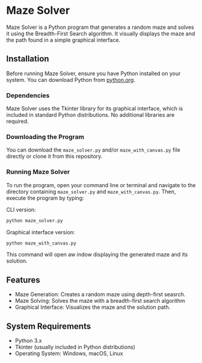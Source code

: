 # Maze Solver

Maze Solver is a Python program that generates a random maze and solves it using the Breadth-First Search algorithm. It visually displays the maze and the path found in a simple graphical interface.

## Installation

Before running Maze Solver, ensure you have Python installed on your system. You can download Python from [python.org](https://www.python.org/downloads/).

### Dependencies

Maze Solver uses the Tkinter library for its graphical interface, which is included in standard Python distributions. No additional libraries are required.

### Downloading the Program

You can download the `maze_solver.py` and/or `maze_with_canvas.py` file directly or clone it from this repository.

### Running Maze Solver

To run the program, open your command line or terminal and navigate to the directory containing `maze_solver.py` and `maze_with_canvas.py`. Then, execute the program by typing:

CLI version: 
```bash
python maze_solver.py
```

Graphical interface version:
```bash
python maze_with_canvas.py
```

This command will open aw indow displaying the generated maze and its solution.

## Features

- Maze Generation: Creates a random maze using depth-first seasrch.
- Maze Solving: Solves the maze with a breadth-first search algorithm
- Graphical Interface: Visualizes the maze and the solution path.

## System Requirements

- Python 3.x
- Tkinter (usually included in Python distributions)
- Operating System: Windows, macOS, Linux
